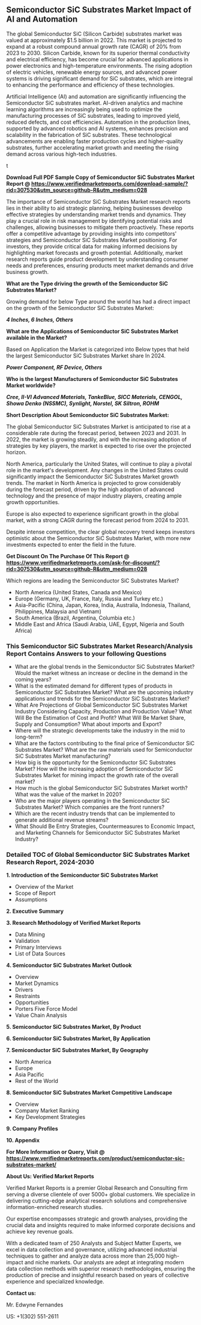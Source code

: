 <h2>Semiconductor SiC Substrates Market Impact of AI and Automation</h2><p>The global Semiconductor SiC (Silicon Carbide) substrates market was valued at approximately $1.5 billion in 2022. This market is projected to expand at a robust compound annual growth rate (CAGR) of 20% from 2023 to 2030. Silicon Carbide, known for its superior thermal conductivity and electrical efficiency, has become crucial for advanced applications in power electronics and high-temperature environments. The rising adoption of electric vehicles, renewable energy sources, and advanced power systems is driving significant demand for SiC substrates, which are integral to enhancing the performance and efficiency of these technologies.</p><p>Artificial Intelligence (AI) and automation are significantly influencing the Semiconductor SiC substrates market. AI-driven analytics and machine learning algorithms are increasingly being used to optimize the manufacturing processes of SiC substrates, leading to improved yield, reduced defects, and cost efficiencies. Automation in the production lines, supported by advanced robotics and AI systems, enhances precision and scalability in the fabrication of SiC substrates. These technological advancements are enabling faster production cycles and higher-quality substrates, further accelerating market growth and meeting the rising demand across various high-tech industries.</p>t</p><p id="" class=""><strong>Download Full PDF Sample Copy of Semiconductor SiC Substrates Market Report @ <a href="https://www.verifiedmarketreports.com/download-sample/?rid=307530&utm_source=github-R&utm_medium=028" target="_blank">https://www.verifiedmarketreports.com/download-sample/?rid=307530&utm_source=github-R&utm_medium=028</a></strong></p><p>The importance of&nbsp;Semiconductor SiC Substrates Market research reports lies in their ability to aid strategic planning, helping businesses develop effective strategies by understanding market trends and dynamics. They play a crucial role in risk management by identifying potential risks and challenges, allowing businesses to mitigate them proactively. These reports offer a competitive advantage by providing insights into competitors' strategies and Semiconductor SiC Substrates Market positioning. For investors, they provide critical data for making informed decisions by highlighting market forecasts and growth potential. Additionally, market research reports guide product development by understanding consumer needs and preferences, ensuring products meet market demands and drive business growth.</p><p><strong>What are the&nbsp;Type driving the growth of the Semiconductor SiC Substrates Market?</strong></p><p id="" class="">Growing demand for below Type around the world has had a direct impact on the growth of the Semiconductor SiC Substrates Market:</p><em><strong>4 Inches, 6 Inches, Others</strong></em></p><strong>What are the&nbsp;Applications&nbsp;of Semiconductor SiC Substrates Market available in the Market?</strong></p><p id="" class="">Based on Application the Market is categorized into Below types that held the largest Semiconductor SiC Substrates Market share In 2024.</p><em><strong>Power Component, RF Device, Others</strong></em></p><strong>Who is the largest Manufacturers of Semiconductor SiC Substrates Market worldwide?</strong></p><p><em><strong>Cree, II-VI Advanced Materials, TankeBlue, SICC Materials, CENGOL, Showa Denko (NSSMC), Synlight, Norstel, SK Siltron, ROHM</strong></em></p><p id="" class=""><strong>Short Description About Semiconductor SiC Substrates Market:</strong></p><p>The global Semiconductor SiC Substrates Market is anticipated to rise at a considerable rate during the forecast period, between 2023 and 2031. In 2022, the market is growing steadily, and with the increasing adoption of strategies by key players, the market is expected to rise over the projected horizon.</p><p>North America, particularly the United States, will continue to play a pivotal role in the market's development. Any changes in the United States could significantly impact the Semiconductor SiC Substrates Market growth trends. The market in North America is projected to grow considerably during the forecast period, driven by the high adoption of advanced technology and the presence of major industry players, creating ample growth opportunities.</p><p>Europe is also expected to experience significant growth in the global market, with a strong CAGR during the forecast period from 2024 to 2031.</p><p>Despite intense competition, the clear global recovery trend keeps investors optimistic about the Semiconductor SiC Substrates Market, with more new investments expected to enter the field in the future.</p><p id="" class=""><strong>Get Discount On The Purchase Of This Report @ <a href="https://www.verifiedmarketreports.com/ask-for-discount/?rid=307530&utm_source=github-R&utm_medium=028" target="_blank">https://www.verifiedmarketreports.com/ask-for-discount/?rid=307530&utm_source=github-R&utm_medium=028</a></strong></p>Which regions are leading the Semiconductor SiC Substrates Market?</p><ul><li>North America (United States, Canada and Mexico)</li><li>Europe (Germany, UK, France, Italy, Russia and Turkey etc.)</li><li>Asia-Pacific (China, Japan, Korea, India, Australia, Indonesia, Thailand, Philippines, Malaysia and Vietnam)</li><li>South America (Brazil, Argentina, Columbia etc.)</li><li>Middle East and Africa (Saudi Arabia, UAE, Egypt, Nigeria and South Africa)</li></ul><h3 id="" class="">This Semiconductor SiC Substrates Market Research/Analysis Report Contains Answers to your following Questions</h3><ul><li>What are the global trends in the Semiconductor SiC Substrates Market? Would the market witness an increase or decline in the demand in the coming years?</li><li>What is the estimated demand for different types of products in Semiconductor SiC Substrates Market? What are the upcoming industry applications and trends for the Semiconductor SiC Substrates Market?</li><li>What Are Projections of Global Semiconductor SiC Substrates Market Industry Considering Capacity, Production and Production Value? What Will Be the Estimation of Cost and Profit? What Will Be Market Share, Supply and Consumption? What about imports and Export?</li><li>Where will the strategic developments take the industry in the mid to long-term?</li><li>What are the factors contributing to the final price of Semiconductor SiC Substrates Market? What are the raw materials used for Semiconductor SiC Substrates Market manufacturing?</li><li>How big is the opportunity for the Semiconductor SiC Substrates Market? How will the increasing adoption of Semiconductor SiC Substrates Market for mining impact the growth rate of the overall market?</li><li>How much is the global Semiconductor SiC Substrates Market worth? What was the value of the market In 2020?</li><li>Who are the major players operating in the Semiconductor SiC Substrates Market? Which companies are the front runners?</li><li>Which are the recent industry trends that can be implemented to generate additional revenue streams?</li><li>What Should Be Entry Strategies, Countermeasures to Economic Impact, and Marketing Channels for Semiconductor SiC Substrates Market Industry?</li></ul><h3 id="" class="">Detailed TOC of Global Semiconductor SiC Substrates Market Research Report, 2024-2030</h3><p id="" class=""><strong>1. Introduction of the Semiconductor SiC Substrates Market</strong></p><ul><li>Overview of the Market</li><li>Scope of Report</li><li>Assumptions</li></ul><p id="" class=""><strong>2. Executive Summary</strong></p><p id="" class=""><strong>3. Research Methodology of Verified Market Reports</strong></p><ul><li>Data Mining</li><li>Validation</li><li>Primary Interviews</li><li>List of Data Sources</li></ul><p id="" class=""><strong>4. Semiconductor SiC Substrates Market Outlook</strong></p><ul><li>Overview</li><li>Market Dynamics</li><li>Drivers</li><li>Restraints</li><li>Opportunities</li><li>Porters Five Force Model</li><li>Value Chain Analysis</li></ul><p id="" class=""><strong>5. Semiconductor SiC Substrates Market, By Product</strong></p><p id="" class=""><strong>6. Semiconductor SiC Substrates Market, By Application</strong></p><p id="" class=""><strong>7. Semiconductor SiC Substrates Market, By Geography</strong></p><ul><li>North America</li><li>Europe</li><li>Asia Pacific</li><li>Rest of the World</li></ul><p id="" class=""><strong>8. Semiconductor SiC Substrates Market Competitive Landscape</strong></p><ul><li>Overview</li><li>Company Market Ranking</li><li>Key Development Strategies</li></ul><p id="" class=""><strong>9. Company Profiles</strong></p><p id="" class=""><strong>10. Appendix</strong></p><p id="" class=""><strong>For More Information or Query, Visit @ <a href="https://www.verifiedmarketreports.com/product/semiconductor-sic-substrates-market/" target="_blank">https://www.verifiedmarketreports.com/product/semiconductor-sic-substrates-market/</a></strong></p><p id="" class=""><strong>About Us: Verified Market Reports</strong></p><p id="" class="">Verified Market Reports is a premier Global Research and Consulting firm serving a diverse clientele of over 5000+ global customers. We specialize in delivering cutting-edge analytical research solutions and comprehensive information-enriched research studies.</p><p id="" class="">Our expertise encompasses strategic and growth analyses, providing the crucial data and insights required to make informed corporate decisions and achieve key revenue goals.</p><p id="" class="">With a dedicated team of 250 Analysts and Subject Matter Experts, we excel in data collection and governance, utilizing advanced industrial techniques to gather and analyze data across more than 25,000 high-impact and niche markets. Our analysts are adept at integrating modern data collection methods with superior research methodologies, ensuring the production of precise and insightful research based on years of collective experience and specialized knowledge.</p><p id="" class=""><strong>Contact us:</strong></p><p id="" class="">Mr. Edwyne Fernandes</p><p id="" class="">US: +1(302) 551-2611</p>